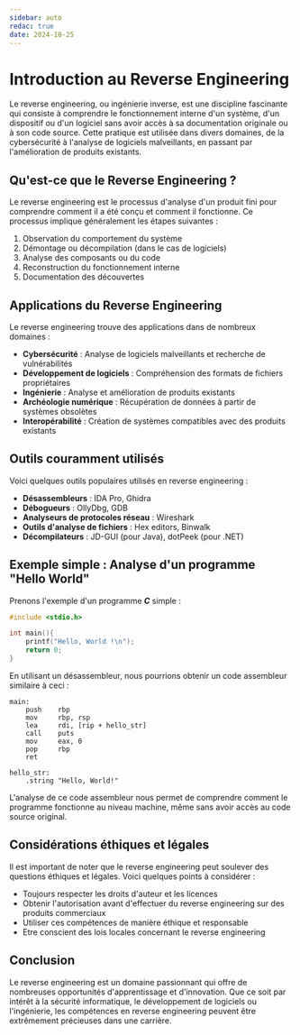 ```yaml
---
sidebar: auto
redac: true
date: 2024-10-25
---
```

# Introduction au Reverse Engineering

Le reverse engineering, ou ingénierie inverse, est une discipline fascinante qui consiste à comprendre le fonctionnement interne d'un système, d'un dispositif ou d'un logiciel sans avoir accès à sa documentation originale ou à son code source. Cette pratique est utilisée dans divers domaines, de la cybersécurité à l'analyse de logiciels malveillants, en passant par l'amélioration de produits existants.

## Qu'est-ce que le Reverse Engineering ?

Le reverse engineering est le processus d'analyse d'un produit fini pour comprendre comment il a été conçu et comment il fonctionne. Ce processus implique généralement les étapes suivantes :

1. Observation du comportement du système
2. Démontage ou décompilation (dans le cas de logiciels)
3. Analyse des composants ou du code
4. Reconstruction du fonctionnement interne
5. Documentation des découvertes

## Applications du Reverse Engineering

Le reverse engineering trouve des applications dans de nombreux domaines :

* **Cybersécurité** : Analyse de logiciels malveillants et recherche de vulnérabilités
* **Développement de logiciels** : Compréhension des formats de fichiers propriétaires
* **Ingénierie** : Analyse et amélioration de produits existants
* **Archéologie numérique** : Récupération de données à partir de systèmes obsolètes
* **Interopérabilité** : Création de systèmes compatibles avec des produits existants

## Outils couramment utilisés

Voici quelques outils populaires utilisés en reverse engineering :

* **Désassembleurs** : IDA Pro, Ghidra
* **Débogueurs** : OllyDbg, GDB
* **Analyseurs de protocoles réseau** : Wireshark
* **Outils d'analyse de fichiers** : Hex editors, Binwalk
* **Décompilateurs** : JD-GUI (pour Java), dotPeek (pour .NET)

## Exemple simple : Analyse d'un programme "Hello World"

Prenons l'exemple d'un programme ***C*** simple :

```c
#include <stdio.h>

int main(){
    printf("Hello, World !\n");
    return 0;
}
```

En utilisant un désassembleur, nous pourrions obtenir un code assembleur similaire à ceci :

```assembly
main:
    push    rbp
    mov     rbp, rsp
    lea     rdi, [rip + hello_str]
    call    puts
    mov     eax, 0
    pop     rbp
    ret

hello_str:
    .string "Hello, World!"
```

L'analyse de ce code assembleur nous permet de comprendre comment le programme fonctionne au niveau machine, même sans avoir accès au code source original.

## Considérations éthiques et légales

Il est important de noter que le reverse engineering peut soulever des questions éthiques et légales. Voici quelques points à considérer :

* Toujours respecter les droits d'auteur et les licences
* Obtenir l'autorisation avant d'effectuer du reverse engineering sur des produits commerciaux
* Utiliser ces compétences de manière éthique et responsable
* Etre conscient des lois locales concernant le reverse engineering

## Conclusion

Le reverse engineering est un domaine passionnant qui offre de nombreuses opportunités d'apprentissage et d'innovation. Que ce soit par intérêt à la sécurité informatique, le développement de logiciels ou l'ingénierie, les compétences en reverse engineering peuvent être extrêmement précieuses dans une carrière.